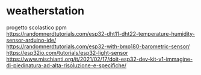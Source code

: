 # weatherstation
progetto scolastico ppm <br>
https://randomnerdtutorials.com/esp32-dht11-dht22-temperature-humidity-sensor-arduino-ide/ <br>
https://randomnerdtutorials.com/esp32-with-bmp180-barometric-sensor/ <br>
https://esp32io.com/tutorials/esp32-light-sensor <br>
https://www.mischianti.org/it/2021/02/17/doit-esp32-dev-kit-v1-immagine-di-piedinatura-ad-alta-risoluzione-e-specifiche/ <br>
